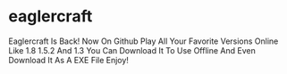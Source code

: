 # eaglercraft
Eaglercraft Is Back! Now On Github
Play All Your Favorite Versions Online
Like 1.8 1.5.2 And 1.3
You Can Download It To Use Offline
And Even Download It As A EXE File
Enjoy!
